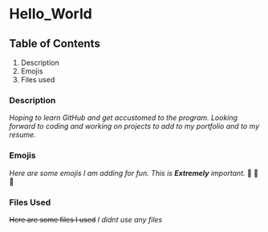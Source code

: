 # **Hello_World**
## Table of Contents
1. Description 
2. Emojis 
3. Files used
### Description
*Hoping to learn GitHub and get accustomed to the program. Looking forward to coding and working on projects to add to my portfolio and to my resume.*
### Emojis
*Here are some emojis I am adding for fun. This is **Extremely** important.* :duck: :kangaroo: :hedgehog:
### Files Used
~~Here are some files I used~~
*I didnt use any files*
